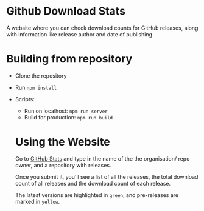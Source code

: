 # Github Download Stats
A website where you can check download counts for GitHub releases, along with information like release author and date of publishing 


# Building from repository
- Clone the repository
- Run `npm install`
- Scripts: 
  * Run on localhost: `npm run server`
  * Build for production: `npm run build`   
  
  # Using the Website
  Go to <a href="https://githubstats0.firebaseapp.com" title="GithubStats">GitHub Stats</a> and type in the name of the the organisation/ repo owner, and a repository with releases. 
  
  Once you submit it, you'll see a list of all the releases, the total download count of all releases and the download count of each release. 
  
  The latest versions are highlighted in `green`, and pre-releases are marked in `yellow`.
